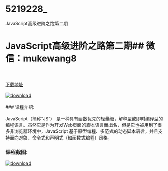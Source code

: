 # 5219228_
JavaScript高级进阶之路第二期
# JavaScript高级进阶之路第二期## 微信：mukewang8
<br/></br>[下载地址](http://www.36tz.cn/article/5219228 "下载地址")
<br/></br>[![download](http://36tz.cn/muke_img/2021_03_1-103-300x189.png "下载地址")](http://www.36tz.cn/article/5219228 "下载地址")
<br/></br>### 课程介绍:<br/></br>JavaScript（简称“JS”） 是一种具有函数优先的轻量级，解释型或即时编译型的编程语言。虽然它是作为开发Web页面的脚本语言而出名，但是它也被用到了很多非浏览器环境中，JavaScript 基于原型编程、多范式的动态脚本语言，并且支持面向对象、命令式和声明式（如函数式编程）风格。

### 课程截图:
[![download](http://36tz.cn/muke_img/2021_03_2-106.png "下载地址")](http://www.36tz.cn/article/5219228 "下载地址")
